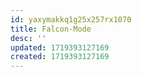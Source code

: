 ```yaml
---
id: yaxymakkq1g25x257rx1070
title: Falcon-Mode
desc: ''
updated: 1719393127169
created: 1719393127169
---
```

